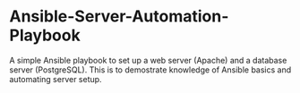 # Ansible-Server-Automation-Playbook
A simple Ansible playbook to set up a web server (Apache) and a database server (PostgreSQL). This is to demostrate knowledge of Ansible basics and automating server setup.
